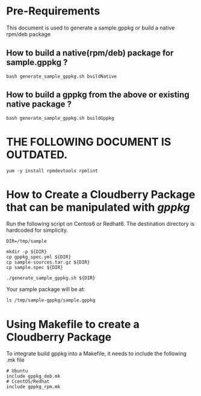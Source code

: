 # Pre-Requirements

This document is used to generate a sample.gppkg or build a native rpm/deb package
## How to build a native(rpm/deb) package for sample.gppkg ?
`bash generate_sample_gppkg.sh buildNative`
## How to build a gppkg from the above or existing native package ?
`bash generate_sample_gppkg.sh buildGppkg`

# THE FOLLOWING DOCUMENT IS OUTDATED.

```
yum -y install rpmdevtools rpmlint
```


# How to Create a Cloudberry Package that can be manipulated with *gppkg* 

Run the following script on Centos6 or Redhat6. The destination directory is hardcoded for simplicity.

```
DIR=/tmp/sample

mkdir -p ${DIR}
cp gppkg_spec.yml ${DIR}
cp sample-sources.tar.gz ${DIR}
cp sample.spec ${DIR}

./generate_sample_gppkg.sh ${DIR} 
```

Your sample package will be at:

`ls /tmp/sample-gppkg/sample.gppkg`

# Using Makefile to create a Cloudberry Package

To integrate build gppkg into a Makefile, it needs to include the following .mk file
```
# Ubuntu
include gppkg_deb.mk
# CcentOS/Redhat
include gppkg_rpm.mk
```
